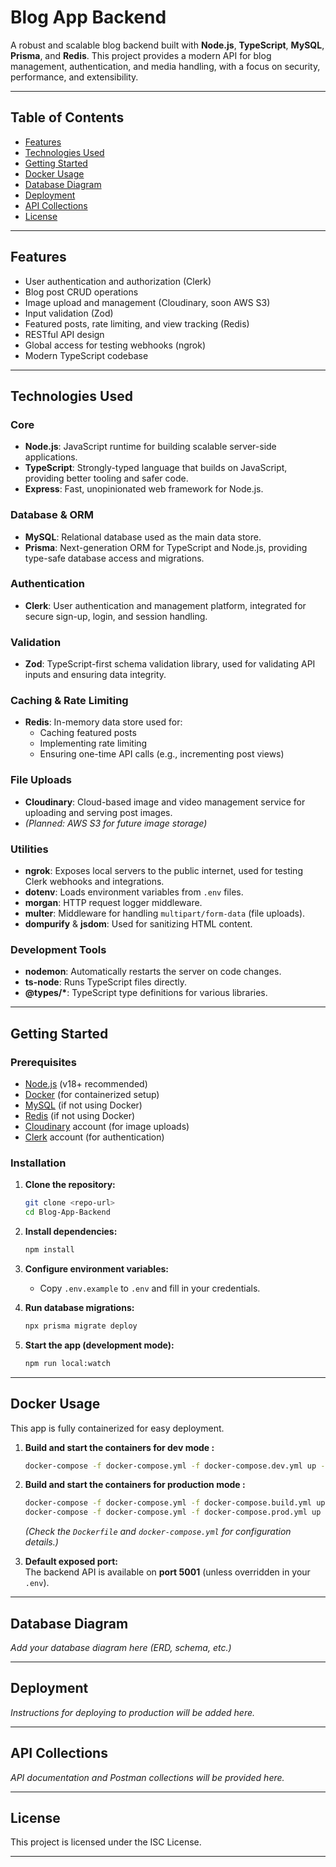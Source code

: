 # Blog App Backend

A robust and scalable blog backend built with **Node.js**, **TypeScript**, **MySQL**, **Prisma**, and **Redis**. This project provides a modern API for blog management, authentication, and media handling, with a focus on security, performance, and extensibility.

---

## Table of Contents

- [Features](#features)
- [Technologies Used](#technologies-used)
- [Getting Started](#getting-started)
- [Docker Usage](#docker-usage)
- [Database Diagram](#database-diagram)
- [Deployment](#deployment)
- [API Collections](#API-Collections)
- [License](#license)

---

## Features

- User authentication and authorization (Clerk)
- Blog post CRUD operations
- Image upload and management (Cloudinary, soon AWS S3)
- Input validation (Zod)
- Featured posts, rate limiting, and view tracking (Redis)
- RESTful API design
- Global access for testing webhooks (ngrok)
- Modern TypeScript codebase

---

## Technologies Used

### Core

- **Node.js**: JavaScript runtime for building scalable server-side applications.
- **TypeScript**: Strongly-typed language that builds on JavaScript, providing better tooling and safer code.
- **Express**: Fast, unopinionated web framework for Node.js.

### Database & ORM

- **MySQL**: Relational database used as the main data store.
- **Prisma**: Next-generation ORM for TypeScript and Node.js, providing type-safe database access and migrations.

### Authentication

- **Clerk**: User authentication and management platform, integrated for secure sign-up, login, and session handling.

### Validation

- **Zod**: TypeScript-first schema validation library, used for validating API inputs and ensuring data integrity.

### Caching & Rate Limiting

- **Redis**: In-memory data store used for:
  - Caching featured posts
  - Implementing rate limiting
  - Ensuring one-time API calls (e.g., incrementing post views)

### File Uploads

- **Cloudinary**: Cloud-based image and video management service for uploading and serving post images.
- _(Planned: AWS S3 for future image storage)_

### Utilities

- **ngrok**: Exposes local servers to the public internet, used for testing Clerk webhooks and integrations.
- **dotenv**: Loads environment variables from `.env` files.
- **morgan**: HTTP request logger middleware.
- **multer**: Middleware for handling `multipart/form-data` (file uploads).
- **dompurify** & **jsdom**: Used for sanitizing HTML content.

### Development Tools

- **nodemon**: Automatically restarts the server on code changes.
- **ts-node**: Runs TypeScript files directly.
- **@types/\***: TypeScript type definitions for various libraries.

---

## Getting Started

### Prerequisites

- [Node.js](https://nodejs.org/) (v18+ recommended)
- [Docker](https://www.docker.com/) (for containerized setup)
- [MySQL](https://www.mysql.com/) (if not using Docker)
- [Redis](https://redis.io/) (if not using Docker)
- [Cloudinary](https://cloudinary.com/) account (for image uploads)
- [Clerk](https://clerk.com/) account (for authentication)

### Installation

1. **Clone the repository:**

   ```bash
   git clone <repo-url>
   cd Blog-App-Backend
   ```

2. **Install dependencies:**

   ```bash
   npm install
   ```

3. **Configure environment variables:**

   - Copy `.env.example` to `.env` and fill in your credentials.

4. **Run database migrations:**

   ```bash
   npx prisma migrate deploy
   ```

5. **Start the app (development mode):**
   ```bash
   npm run local:watch
   ```

---

## Docker Usage

This app is fully containerized for easy deployment.

1. **Build and start the containers for dev mode :**

   ```bash
   docker-compose -f docker-compose.yml -f docker-compose.dev.yml up -d --build
   ```

2. **Build and start the containers for production mode :**

   ```bash
   docker-compose -f docker-compose.yml -f docker-compose.build.yml up -d --build
   docker-compose -f docker-compose.yml -f docker-compose.prod.yml up -d --build
   ```

   _(Check the `Dockerfile` and `docker-compose.yml` for configuration details.)_

3. **Default exposed port:**  
   The backend API is available on **port 5001** (unless overridden in your `.env`).

---

## Database Diagram

_Add your database diagram here (ERD, schema, etc.)_

---

## Deployment

_Instructions for deploying to production will be added here._

---

## API Collections

_API documentation and Postman collections will be provided here._

---

## License

This project is licensed under the ISC License.

---
